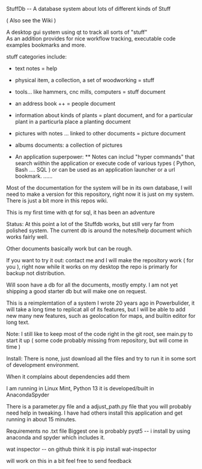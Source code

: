 StuffDb  -- A database system about lots of different kinds of Stuff

( Also see the Wiki )

A desktop gui system using qt to track all sorts of "stuff"  
As an addition provides for nice workflow tracking, executable code examples
bookmarks and more.

  stuff categories include:
* text notes = help 
* physical item, a collection, a set of woodworking = stuff
* tools... like hammers, cnc mills, computers  = stuff document
* an address book ++   = people document 
* information about kinds of plants = plant document, and for a particular plant in a particurla place a planting document
* pictures with notes ... linked to other documents = picture document
* albums documents: a collection of pictures

* An application superpower:
  ** Notes can includ "hyper commands" that search wiithin the application or execute
     code of various types ( Python, Bash .... SQL ) or can be used as an application
     launcher or a url bookmark.
      ......

Most of the documentation for the system will be in its own database, I will need
to make a version for this repository, right now it is just on my system.  There
is just a bit more in this repos wiki.

This is my first time with qt for sql, it has been an adventure

Status:
  At this point a lot of the Stuffdb works, but still very far from polished system.
  The current db is around the notes/help document which works fairly well.

  Other documents basically work but can be rough.
  
  If you want to try it out: contact me and I will make the repository work ( for you ), right
  now while it works on my desktop the repo is primarly for backup not distribution.

  Will soon have a db for all the documents, mostly empty.
  I am not yet shipping a good starter db but will make one on request.

This is a reimplemtation of a system I wrote 20 years ago in Powerbulider, it
will take a long time to replicat all of its features, but I will be able
to add new many new features, such as geolocation for maps, and builtin
editor for long text.

Note:
  I still like to keep most of the code right in the git root, see main.py to 
  start it up ( some code probably missing from repository, but will come in time )


Install:
  There is none, just download all the files and try to run it in
  some sort of development environment.
  
  When it complains about dependencies add them

  I am running in Linux Mint, Python 13 it is developed/built in AnacondaSpyder

  There is a parameter.py file and a adjust_path.py file that you will probably
  need help in tweaking.  I have had others install this application and get running in about 15 minutes.

Requirements  no .txt file
  Biggest one is probably pyqt5 -- i install by using anaconda and spyder which
    includes it.

  wat inspector -- on github think it is pip install wat-inspector 

  will work on this in a bit feel free to send feedback

  
